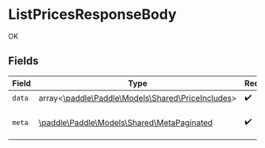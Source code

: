 # ListPricesResponseBody

OK


## Fields

| Field                                                                                     | Type                                                                                      | Required                                                                                  | Description                                                                               |
| ----------------------------------------------------------------------------------------- | ----------------------------------------------------------------------------------------- | ----------------------------------------------------------------------------------------- | ----------------------------------------------------------------------------------------- |
| `data`                                                                                    | array<[\paddle\Paddle\Models\Shared\PriceIncludes](../../models/shared/PriceIncludes.md)> | :heavy_check_mark:                                                                        | N/A                                                                                       |
| `meta`                                                                                    | [\paddle\Paddle\Models\Shared\MetaPaginated](../../models/shared/MetaPaginated.md)        | :heavy_check_mark:                                                                        | Information about this response.                                                          |